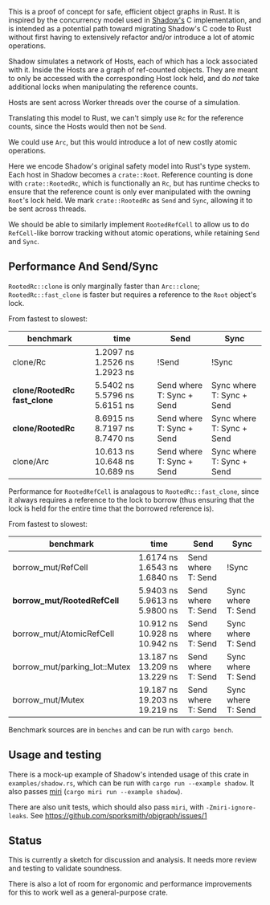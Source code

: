 This is a proof of concept for safe, efficient object graphs in Rust.  It is
inspired by the concurrency model used in
[Shadow's](https://github.com/shadow/shadow) C implementation, and is intended
as a potential path toward migrating Shadow's C code to Rust without first
having to extensively refactor and/or introduce a lot of atomic operations.

Shadow simulates a network of Hosts, each of which has a lock associated with
it.  Inside the Hosts are a graph of ref-counted objects. They are meant to only
be accessed with the corresponding Host lock held, and do *not* take additional
locks when manipulating the reference counts.

Hosts are sent across Worker threads over the course of a simulation.

Translating this model to Rust, we can't simply use `Rc` for the reference counts,
since the Hosts would then not be `Send`.

We could use `Arc`, but this would introduce a lot of new costly atomic operations.

Here we encode Shadow's original safety model into Rust's type system. Each host
in Shadow becomes a `crate::Root`. Reference counting is done with
`crate::RootedRc`, which is functionally an `Rc`, but has runtime checks to
ensure that the reference count is only ever manipulated with the owning
`Root`'s lock held. We mark `crate::RootedRc` as `Send` and `Sync`, allowing it
to be sent across threads.

We should be able to similarly implement `RootedRefCell` to allow us to do `RefCell`-like
borrow tracking without atomic operations, while retaining `Send` and `Sync`.

## Performance And Send/Sync

`RootedRc::clone` is only marginally faster than `Arc::clone`;
`RootedRc::fast_clone` is faster but requires a reference to the `Root`
object's lock.

From fastest to slowest:

| benchmark | time | Send | Sync |
| -------- | ------ | -- | -- |
| clone/Rc                  | 1.2097 ns 1.2526 ns 1.2923 ns | !Send | !Sync |
| **clone/RootedRc fast_clone** | 5.5402 ns 5.5796 ns 5.6151 ns | Send where T: Sync + Send | Sync where T: Sync + Send |
| **clone/RootedRc**             | 8.6915 ns 8.7197 ns 8.7470 ns | Send where T: Sync + Send | Sync where T: Sync + Send |
| clone/Arc                  | 10.613 ns 10.648 ns 10.689 ns | Send where T: Sync + Send |  Sync where T: Sync + Send |


Performance for `RootedRefCell` is analagous to `RootedRc::fast_clone`,
since it always requires a reference to the lock to borrow (thus ensuring
that the lock is held for the entire time that the borrowed reference is).

From fastest to slowest:

| benchmark | time | Send | Sync |
| -------- | ------ | -- | -- |
| borrow_mut/RefCell       | 1.6174 ns 1.6543 ns 1.6840 ns | Send where T: Send | !Sync |
| **borrow_mut/RootedRefCell** | 5.9403 ns 5.9613 ns 5.9800 ns | Send where T: Send | Sync where T: Send |
| borrow_mut/AtomicRefCell | 10.912 ns 10.928 ns 10.942 ns | Send where T: Send | Sync where T: Send |
| borrow_mut/parking_lot::Mutex | 13.187 ns 13.209 ns 13.229 ns | Send where T: Send | Sync where T: Send |
| borrow_mut/Mutex         | 19.187 ns 19.203 ns 19.219 ns | Send where T: Send | Sync where T: Send |

Benchmark sources are in `benches` and can be run with `cargo bench`.

## Usage and testing

There is a mock-up example of Shadow's intended usage of this crate in
`examples/shadow.rs`, which can be run with `cargo run --example shadow`. It
also passes [miri](https://github.com/rust-lang/miri) (`cargo miri run --example shadow`).

There are also unit tests, which should also pass `miri`, with
`-Zmiri-ignore-leaks`. See https://github.com/sporksmith/objgraph/issues/1

## Status

This is currently a sketch for discussion and analysis. It needs more review
and testing to validate soundness.

There is also a lot of room for ergonomic and performance improvements for this
to work well as a general-purpose crate.
